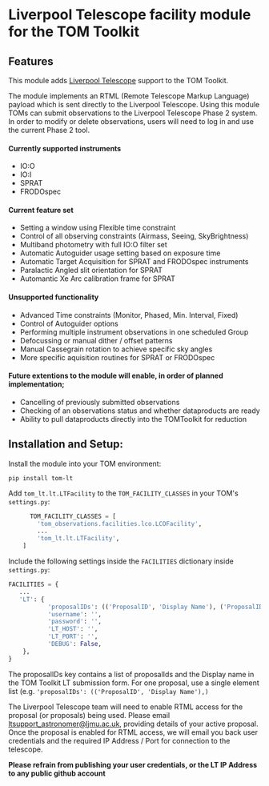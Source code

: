 # Liverpool Telescope facility module for the TOM Toolkit


## Features
This module adds [Liverpool Telescope](http://telescope.livjm.ac.uk/) support
to the TOM Toolkit.

The module implements an RTML (Remote Telescope Markup Language) payload which
is sent directly to the Liverpool Telescope. Using this module TOMs can submit
observations to the Liverpool Telescope Phase 2 system. In order to modify or
delete observations, users will need to log in and use the current Phase 2 tool.


#### Currently supported instruments
- IO:O
- IO:I
- SPRAT
- FRODOspec

#### Current feature set
- Setting a window using Flexible time constraint
- Control of all observing constraints (Airmass, Seeing, SkyBrightness)
- Multiband photometry with full IO:O filter set
- Automatic Autoguider usage setting based on exposure time
- Automatic Target Acquisition for SPRAT and FRODOspec instruments
- Paralactic Angled slit orientation for SPRAT
- Automantic Xe Arc calibration frame for SPRAT


#### Unsupported functionality
- Advanced Time constraints (Monitor, Phased, Min. Interval, Fixed)
- Control of Autoguider options
- Performing multiple instrument observations in one scheduled Group
- Defocussing or manual dither / offset patterns
- Manual Cassegrain rotation to achieve specific sky angles
- More specific aquisition routines for SPRAT or FRODOspec


#### Future extentions to the module will enable, in order of planned implementation;
- Cancelling of previously submitted observations
- Checking of an observations status and whether dataproducts are ready
- Ability to pull dataproducts directly into the TOMToolkit for reduction


## Installation and Setup:

Install the module into your TOM environment:

```shell
pip install tom-lt
```

Add `tom_lt.lt.LTFacility` to the `TOM_FACILITY_CLASSES` in your TOM's
`settings.py`:
```python
      TOM_FACILITY_CLASSES = [
        'tom_observations.facilities.lco.LCOFacility',
        ...
        'tom_lt.lt.LTFacility',
    ]
```

Include the following settings inside the `FACILITIES` dictionary inside `settings.py`:

```python
FACILITIES = {
   ...
   'LT': {
           'proposalIDs': (('ProposalID', 'Display Name'), ('ProposalID', 'Display Name')),
           'username': '',
           'password': '',
           'LT_HOST': '',
           'LT_PORT': '',
           'DEBUG': False,
    },
}
```

The proposalIDs key contains a list of proposalIds and the Display name in the TOM Toolkit LT submission form. For one proposal, use a single element list (e.g. `'proposalIDs': (('ProposalID', 'Display Name'),)`

The Liverpool Telescope team will need to enable RTML access for the proposal (or proposals)
being used. Please email ltsupport_astronomer@ljmu.ac.uk, providing details
of your active proposal. Once the proposal is enabled for RTML access, we will email you back user
credentials and the required IP Address / Port for connection to the telescope.


**Please refrain from publishing your user credentials, or the LT IP Address to
any public github account**
